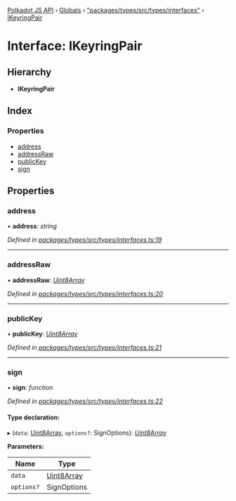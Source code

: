 [Polkadot JS API](../README.md) › [Globals](../globals.md) › ["packages/types/src/types/interfaces"](../modules/_packages_types_src_types_interfaces_.md) › [IKeyringPair](_packages_types_src_types_interfaces_.ikeyringpair.md)

# Interface: IKeyringPair

## Hierarchy

* **IKeyringPair**

## Index

### Properties

* [address](_packages_types_src_types_interfaces_.ikeyringpair.md#address)
* [addressRaw](_packages_types_src_types_interfaces_.ikeyringpair.md#addressraw)
* [publicKey](_packages_types_src_types_interfaces_.ikeyringpair.md#publickey)
* [sign](_packages_types_src_types_interfaces_.ikeyringpair.md#sign)

## Properties

###  address

• **address**: *string*

*Defined in [packages/types/src/types/interfaces.ts:19](https://github.com/polkadot-js/api/blob/3d67b75059/packages/types/src/types/interfaces.ts#L19)*

___

###  addressRaw

• **addressRaw**: *[Uint8Array](../classes/_packages_types_src_codec_raw_.raw.md#static-uint8array)*

*Defined in [packages/types/src/types/interfaces.ts:20](https://github.com/polkadot-js/api/blob/3d67b75059/packages/types/src/types/interfaces.ts#L20)*

___

###  publicKey

• **publicKey**: *[Uint8Array](../classes/_packages_types_src_codec_raw_.raw.md#static-uint8array)*

*Defined in [packages/types/src/types/interfaces.ts:21](https://github.com/polkadot-js/api/blob/3d67b75059/packages/types/src/types/interfaces.ts#L21)*

___

###  sign

• **sign**: *function*

*Defined in [packages/types/src/types/interfaces.ts:22](https://github.com/polkadot-js/api/blob/3d67b75059/packages/types/src/types/interfaces.ts#L22)*

#### Type declaration:

▸ (`data`: [Uint8Array](../classes/_packages_types_src_codec_raw_.raw.md#static-uint8array), `options?`: SignOptions): *[Uint8Array](../classes/_packages_types_src_codec_raw_.raw.md#static-uint8array)*

**Parameters:**

Name | Type |
------ | ------ |
`data` | [Uint8Array](../classes/_packages_types_src_codec_raw_.raw.md#static-uint8array) |
`options?` | SignOptions |

